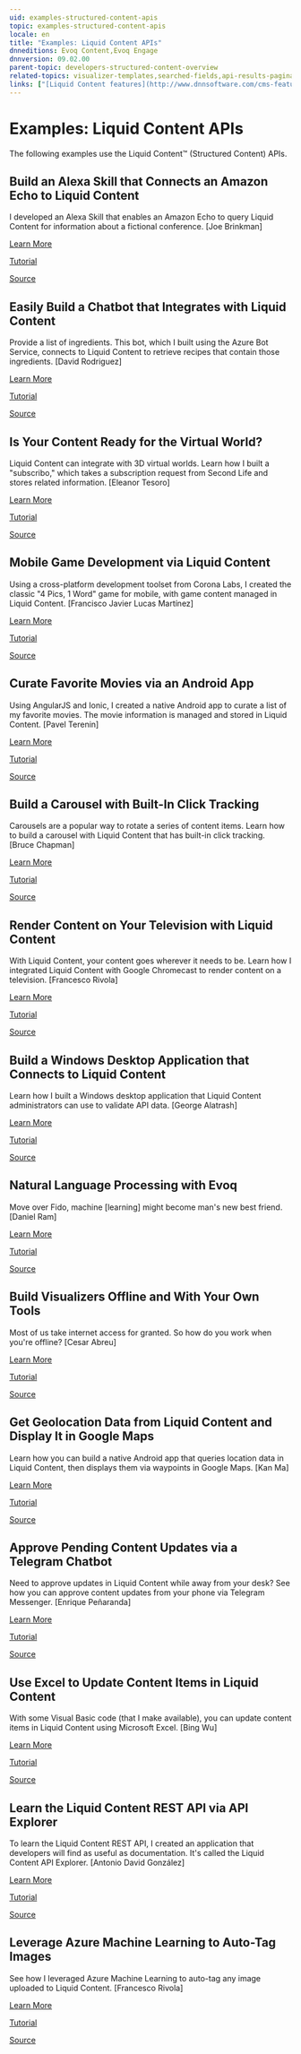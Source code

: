 ```yaml
---
uid: examples-structured-content-apis
topic: examples-structured-content-apis
locale: en
title: "Examples: Liquid Content APIs"
dnneditions: Evoq Content,Evoq Engage
dnnversion: 09.02.00
parent-topic: developers-structured-content-overview
related-topics: visualizer-templates,searched-fields,api-results-pagination,about-structured-content-apis,structured-content-overview,api-overview
links: ["[Liquid Content features](http://www.dnnsoftware.com/cms-features/about-liquid-content)","[Built with DNN](http://www.builtwithdnn.com)"]
---
```


# Examples: Liquid Content APIs

The following examples use the Liquid Content™ (Structured Content) APIs.

## Build an Alexa Skill that Connects an Amazon Echo to Liquid Content

I developed an Alexa Skill that enables an Amazon Echo to query Liquid Content for information about a fictional conference. \[Joe Brinkman\]

[Learn More](http://www.builtwithdnn.com/Blog/build-an-alexa-skill-that-connects-an-amazon)

[Tutorial](https://github.com/dnnsoftware/Dnn.Evoq.LiquidContent.Samples.Public/blob/master/Alexa.LiquidSummit/Readme.md)

[Source](https://github.com/dnnsoftware/Dnn.Evoq.LiquidContent.Samples.Public/tree/master/Alexa.LiquidSummit)

## Easily Build a Chatbot that Integrates with Liquid Content

Provide a list of ingredients. This bot, which I built using the Azure Bot Service, connects to Liquid Content to retrieve recipes that contain those ingredients. \[David Rodriguez\]

[Learn More](http://www.builtwithdnn.com/Blog/easily-build-a-chatbot-that-integrates-with-l)

[Tutorial](https://github.com/dnnsoftware/Dnn.Evoq.LiquidContent.Samples.Public/blob/master/Bots.Azure/README.md)

[Source](https://github.com/dnnsoftware/Dnn.Evoq.LiquidContent.Samples.Public/blob/master/Bots.Azure/)

## Is Your Content Ready for the Virtual World?

Liquid Content can integrate with 3D virtual worlds. Learn how I built a "subscribo," which takes a subscription request from Second Life and stores related information. \[Eleanor Tesoro\]

[Learn More](http://www.builtwithdnn.com/Blog/is-your-content-ready-for-the-virtual-world)

[Tutorial](https://github.com/dnnsoftware/Dnn.Evoq.LiquidContent.Samples.Public/blob/master/Integration.SecondLife/README.md)

[Source](https://github.com/dnnsoftware/Dnn.Evoq.LiquidContent.Samples.Public/blob/master/Integration.SecondLife/)

## Mobile Game Development via Liquid Content

Using a cross-platform development toolset from Corona Labs, I created the classic "4 Pics, 1 Word" game for mobile, with game content managed in Liquid Content. \[Francisco Javier Lucas Martínez\]

[Learn More](http://www.builtwithdnn.com/Blog/mobile-game-development-via-liquid-content)

[Tutorial](https://github.com/dnnsoftware/Dnn.Evoq.LiquidContent.Samples.Public/blob/master/Mobile.Game/README.md)

[Source](https://github.com/dnnsoftware/Dnn.Evoq.LiquidContent.Samples.Public/tree/master/Mobile.Game)

## Curate Favorite Movies via an Android App

Using AngularJS and Ionic, I created a native Android app to curate a list of my favorite movies. The movie information is managed and stored in Liquid Content. \[Pavel Terenin\]

[Learn More](http://www.builtwithdnn.com/Blog/curate-favorite-movies-via-an-android-app)

[Tutorial](https://github.com/dnnsoftware/Dnn.Evoq.LiquidContent.Samples.Public/blob/master/Mobile.Ionic.Android/README.md)

[Source](https://github.com/dnnsoftware/Dnn.Evoq.LiquidContent.Samples/tree/master/Pavel/src)

## Build a Carousel with Built-In Click Tracking

Carousels are a popular way to rotate a series of content items. Learn how to build a carousel with Liquid Content that has built-in click tracking. \[Bruce Chapman\]

[Learn More](http://www.builtwithdnn.com/Blog/build-a-carousel-with-built-in-click-tracking)

[Tutorial](https://github.com/dnnsoftware/Dnn.Evoq.LiquidContent.Samples.Public/blob/master/Visualizers.AnalyticsCTA/ReadMe.md)

[Source](https://github.com/dnnsoftware/Dnn.Evoq.LiquidContent.Samples.Public/tree/master/Visualizers.AnalyticsCTA)

## Render Content on Your Television with Liquid Content

With Liquid Content, your content goes wherever it needs to be. Learn how I integrated Liquid Content with Google Chromecast to render content on a television. \[Francesco Rivola\]

[Learn More](http://www.builtwithdnn.com/Blog/render-content-on-your-television-with-liquid)

[Tutorial](https://github.com/dnnsoftware/Dnn.Evoq.LiquidContent.Samples.Public/blob/master/Integration.ChromeCast/README.md)

[Source](https://github.com/dnnsoftware/Dnn.Evoq.LiquidContent.Samples.Public/tree/master/Integration.ChromeCast/src)

## Build a Windows Desktop Application that Connects to Liquid Content

Learn how I built a Windows desktop application that Liquid Content administrators can use to validate API data. \[George Alatrash\]

[Learn More](http://www.builtwithdnn.com/Blog/build-a-windows-desktop-application-that-conn)

[Tutorial](https://github.com/dnnsoftware/Dnn.Evoq.LiquidContent.Samples.Public/blob/master/WinForms/README.md)

[Source](https://github.com/dnnsoftware/Dnn.Evoq.LiquidContent.Samples.Public/tree/master/WinForms/src)

## Natural Language Processing with Evoq

Move over Fido, machine \[learning\] might become man's new best friend. \[Daniel Ram\]

[Learn More](http://www.builtwithdnn.com/Blog/natural-language-processing-with-evoq)

[Tutorial](https://github.com/dnnsoftware/Dnn.Evoq.LiquidContent.Samples/blob/master/Daniel/README.md)

[Source](https://github.com/dnnsoftware/Dnn.Evoq.LiquidContent.Samples/tree/master/Daniel)

## Build Visualizers Offline and With Your Own Tools

Most of us take internet access for granted. So how do you work when you're offline? \[Cesar Abreu\]

[Learn More](http://www.builtwithdnn.com/Blog/build-visualizers-offline-and-with-your-own-t)

[Tutorial](https://github.com/dnnsoftware/Dnn.Evoq.LiquidContent.Samples.Public/blob/master/OfflineVisualizerSync/README.md)

[Source](https://github.com/dnnsoftware/Dnn.Evoq.LiquidContent.Samples.Public/tree/master/OfflineVisualizerSync/src)

## Get Geolocation Data from Liquid Content and Display It in Google Maps

Learn how you can build a native Android app that queries location data in Liquid Content, then displays them via waypoints in Google Maps. \[Kan Ma\]

[Learn More](http://www.builtwithdnn.com/Blog/get-geolocation-data-from-liquid-content-and)

[Tutorial](https://github.com/dnnsoftware/Dnn.Evoq.LiquidContent.Samples.Public/blob/master/Mobile.ReactNative.Android/README.md)

[Source](https://github.com/dnnsoftware/Dnn.Evoq.LiquidContent.Samples.Public/blob/master/Mobile.ReactNative.Android/)

## Approve Pending Content Updates via a Telegram Chatbot

Need to approve updates in Liquid Content while away from your desk? See how you can approve content updates from your phone via Telegram Messenger. \[Enrique Peñaranda\]

[Learn More](http://www.builtwithdnn.com/Blog/approve-pending-content-updates-via-a-telegra)

[Tutorial](https://github.com/dnnsoftware/Dnn.Evoq.LiquidContent.Samples.Public/blob/master/Bots.Telegram/README.md)

[Source](https://github.com/dnnsoftware/Dnn.Evoq.LiquidContent.Samples.Public/tree/master/Bots.Telegram)

## Use Excel to Update Content Items in Liquid Content

With some Visual Basic code (that I make available), you can update content items in Liquid Content using Microsoft Excel. \[Bing Wu\]

[Learn More](http://www.builtwithdnn.com/Blog/use-excel-to-update-content-items-in-liquid-c)

[Tutorial](https://github.com/dnnsoftware/Dnn.Evoq.LiquidContent.Samples.Public/blob/master/Integration.Excel/README.md)

[Source](https://github.com/dnnsoftware/Dnn.Evoq.LiquidContent.Samples.Public/tree/master/Integration.Excel)

## Learn the Liquid Content REST API via API Explorer

To learn the Liquid Content REST API, I created an application that developers will find as useful as documentation. It's called the Liquid Content API Explorer. \[Antonio David González\]

[Learn More](http://www.builtwithdnn.com/Blog/learn-the-liquid-content-rest-api-via-api-exp)

[Tutorial](https://github.com/dnnsoftware/Dnn.Evoq.LiquidContent.Samples.Public/blob/master/APIExplorer/README.md)

[Source](https://github.com/dnnsoftware/Dnn.Evoq.LiquidContent.Samples.Public/tree/master/APIExplorer)

## Leverage Azure Machine Learning to Auto-Tag Images

See how I leveraged Azure Machine Learning to auto-tag any image uploaded to Liquid Content. \[Francesco Rivola\]

[Learn More](http://www.builtwithdnn.com/Blog/leverage-azure-machine-learning-to-auto-tag-i)

[Tutorial](https://github.com/dnnsoftware/Dnn.Evoq.LiquidContent.Samples.Public/blob/master/AI.Vision/README.md)

[Source](https://github.com/dnnsoftware/Dnn.Evoq.LiquidContent.Samples.Public/tree/master/AI.Vision)